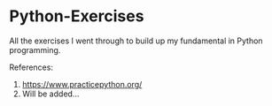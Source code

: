# Python-Exercises
All the exercises I went through to build up my fundamental in Python programming.

References: 
1. https://www.practicepython.org/
2. Will be added...

